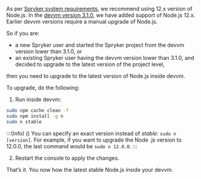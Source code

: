 As per [Spryker system requirements](https://documentation.spryker.com/docs/system-requirements), we recommend using 12.x version of Node.js. In the [devvm version 3.1.0](https://github.com/spryker/devvm/releases/tag/v3.1.0), we have added support of Node.js 12.x. Earlier devvm versions require a manual upgrade of Node.js.

So if you are:

* a new Spryker user and started the Spryker project from the devvm version lower than 3.1.0, or
* an existing Spryker user having the devvm version lower than 3.1.0, and decided to upgrade to the latest version of the project level,

then you need to upgrade to the latest version of Node.js inside devvm. 

To upgrade, do the following:

1.  Run inside devvm:

```Bash
sudo npm cache clean -f
sudo npm install -g n
sudo n stable
```
 :::(Info) ()
You can specify an exact version instead of *stable*: `sudo n [version]`. For example, if you want to upgrade the Node .js version to 12.0.0, the last command would be `sudo n 12.0.0`.
:::

2. Restart the console to apply the changes.

That’s it. You now how the latest stable Node.js inside your devvm.